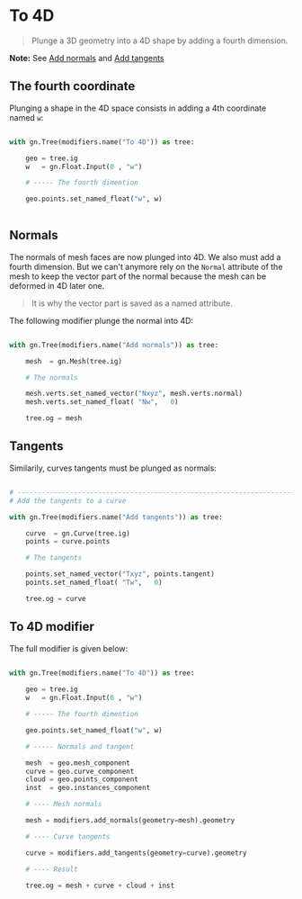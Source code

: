 # To 4D

> Plunge a 3D geometry into a 4D shape by adding a fourth dimension.

**Note:** See [Add normals](add_normals.md) and [Add tangents](add_tangents.md)

## The fourth coordinate

Plunging a shape in the 4D space consists in adding a 4th coordinate named `w`:

``` python

with gn.Tree(modifiers.name("To 4D")) as tree:

    geo = tree.ig
    w   = gn.Float.Input(0 , "w")

    # ----- The fourth dimention

    geo.points.set_named_float("w", w)
        
``` 

## Normals

The normals of mesh faces are now plunged into 4D. We also must add a fourth dimension.
But we can't anymore rely on the `Normal` attribute of the mesh to keep the vector part of the normal
because the mesh can be deformed in 4D later one.

> It is why the vector part is saved as a named attribute.

The following modifier plunge the normal into 4D:

``` python

with gn.Tree(modifiers.name("Add normals")) as tree:

    mesh  = gn.Mesh(tree.ig)

    # The normals

    mesh.verts.set_named_vector("Nxyz", mesh.verts.normal)
    mesh.verts.set_named_float( "Nw",   0)

    tree.og = mesh

``` 

## Tangents

Similarily, curves tangents must be plunged as normals:

``` python

# ----------------------------------------------------------------------------------------------------
# Add the tangents to a curve

with gn.Tree(modifiers.name("Add tangents")) as tree:

    curve  = gn.Curve(tree.ig)
    points = curve.points

    # The tangents

    points.set_named_vector("Txyz", points.tangent)
    points.set_named_float( "Tw",   0)

    tree.og = curve

```

## To 4D modifier

The full modifier is given below:

``` python

with gn.Tree(modifiers.name("To 4D")) as tree:
        
    geo = tree.ig
    w   = gn.Float.Input(0 , "w")

    # ----- The fourth dimention

    geo.points.set_named_float("w", w)

    # ----- Normals and tangent

    mesh  = geo.mesh_component
    curve = geo.curve_component
    cloud = geo.points_component
    inst  = geo.instances_component

    # ---- Mesh normals

    mesh = modifiers.add_normals(geometry=mesh).geometry

    # ---- Curve tangents

    curve = modifiers.add_tangents(geometry=curve).geometry

    # ---- Result

    tree.og = mesh + curve + cloud + inst

```


